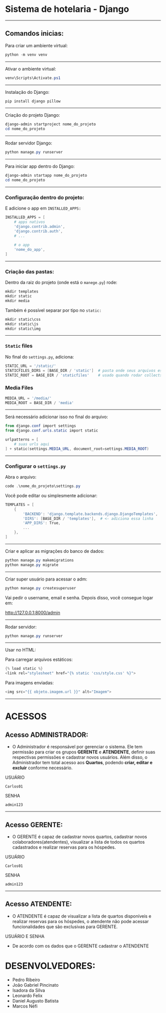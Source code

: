 # Sistema de hotelaria - Django

---

## Comandos inicias:

Para criar um ambiente virtual:

```powershell
python -m venv venv
```

---

Ativar o ambiente virtual: 

```powershell
venv\Scripts\Activate.ps1
```

---

Instalação do Django:

```powershell
pip install django pillow
```

---

Criação do projeto Django:

```powershell
django-admin startproject nome_do_projeto
cd nome_do_projeto
```

---

Rodar servidor Django:

```powershell
python manage.py runserver
```

---

Para iniciar app dentro do Django:

```powershell
django-admin startapp nome_do_projeto
cd nome_do_projeto
```

---

### Configuração dentro do projeto:

E adicione o app em `INSTALLED_APPS:`

```powershell
INSTALLED_APPS = [
    # apps nativos
    'django.contrib.admin',
    'django.contrib.auth',
    # ...
    
    # o app
    'nome_do_app',
]
```

---

### Criação das pastas:

Dentro da raiz do projeto (onde está o `manege.py`) rode:

```powershell
mkdir templates
mkdir static
mkdir media
```

Também é possível separar por tipo no `static:`

```powershell
mkdir static\css
mkdir static\js
mkdir static\img

```

---

### `Static` files

No final do `settings.py`, adiciona:

```powershell
STATIC_URL = '/static/'
STATICFILES_DIRS = [BASE_DIR / 'static']  # pasta onde seus arquivos estão durante o dev
STATIC_ROOT = BASE_DIR / 'staticfiles'    # usado quando rodar collectstatic
```

### Media Files

```powershell
MEDIA_URL = '/media/'
MEDIA_ROOT = BASE_DIR / 'media'
```

---

Será necessário adicionar isso no final do arquivo:

```powershell
from django.conf import settings
from django.conf.urls.static import static

urlpatterns = [
    # suas urls aqui
] + static(settings.MEDIA_URL, document_root=settings.MEDIA_ROOT)
```

---

### Configurar o `settings.py`

Abra o arquivo: 

```powershell
code .\nome_do_projeto\settings.py
```

Você pode editar ou simplesmente adicionar:

```powershell
TEMPLATES = [
    {
        'BACKEND': 'django.template.backends.django.DjangoTemplates',
        'DIRS': [BASE_DIR / 'templates'],  # <- adiciona essa linha
        'APP_DIRS': True,
        ...
    },
]
```

---

Criar e aplicar as migrações do banco de dados:

```powershell
python manage.py makemigrations
python manage.py migrate
```

---

Criar super usuário para acessar o adm:

```powershell
python manage.py createsuperuser
```

Vai pedir o username, email e senha. Depois disso, você consegue logar em:

http://127.0.0.1:8000/admin

---

Rodar servidor: 

```powershell
python manage.py runserver
```

---

Usar no HTML:

Para carregar arquivos estáticos:

```powershell
{% load static %}
<link rel="stylesheet" href="{% static 'css/style.css' %}">
```

Para imagens enviadas:

```powershell
<img src="{{ objeto.imagem.url }}" alt="Imagem">
```

---

# ACESSOS

## Acesso ADMINISTRADOR:

- O Administrador é responsável por gerenciar o sistema. Ele tem permissão para criar os grupos **GERENTE** e **ATENDENTE**, definir suas respectivas permissões e cadastrar novos usuários. Além disso, o Administrador tem total acesso aos **Quartos**, podendo **criar, editar e excluir** conforme necessário.

USUÁRIO

```less
Carlos01
```

SENHA

```less
admin123
```

---

## Acesso GERENTE:

- O GERENTE é capaz de cadastrar novos quartos, cadastrar novos colaboradores(atendentes), visualizar a lista de todos os quartos cadastrados e realizar reservas para os hóspedes.

USUÁRIO

```less
Carlos01
```

SENHA

```less
admin123
```

---

## Acesso ATENDENTE:

- O ATENDENTE é capaz de visualizar a lista de quartos disponíveis e realizar reservas para os hóspedes, o atendente não pode acessar funcionalidades que são exclusivas para GERENTE.

USUÁRIO E SENHA

- De acordo com os dados que o GERENTE cadastrar o ATENDENTE


# DESENVOLVEDORES:

- Pedro Ribeiro
- João Gabriel Pincinato
- Isadora da Silva
- Leonardo Felix
- Daniel Augusto Batista
- Marcos Néfi
